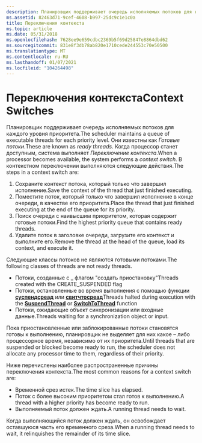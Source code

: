 ```yaml
---
description: Планировщик поддерживает очередь исполняемых потоков для каждого уровня приоритета.
ms.assetid: 82463d71-9cef-4608-b997-25dc9c1e1c0a
title: Переключения контекста
ms.topic: article
ms.date: 05/31/2018
ms.openlocfilehash: 7628ee9e659cdbc2369b5f69d25847e8864dbd62
ms.sourcegitcommit: 831e8f3db78ab820e1710cede244553c70e50500
ms.translationtype: MT
ms.contentlocale: ru-RU
ms.lasthandoff: 01/07/2021
ms.locfileid: "104264498"
---
```

# <a name="context-switches"></a><span data-ttu-id="9b4ca-103">Переключения контекста</span><span class="sxs-lookup"><span data-stu-id="9b4ca-103">Context Switches</span></span>

<span data-ttu-id="9b4ca-104">Планировщик поддерживает очередь исполняемых потоков для каждого уровня приоритета.</span><span class="sxs-lookup"><span data-stu-id="9b4ca-104">The scheduler maintains a queue of executable threads for each priority level.</span></span> <span data-ttu-id="9b4ca-105">Они известны как *Готовые потоки*.</span><span class="sxs-lookup"><span data-stu-id="9b4ca-105">These are known as *ready threads*.</span></span> <span data-ttu-id="9b4ca-106">Когда процессор станет доступным, система выполняет *Переключение контекста*.</span><span class="sxs-lookup"><span data-stu-id="9b4ca-106">When a processor becomes available, the system performs a *context switch*.</span></span> <span data-ttu-id="9b4ca-107">В контекстном переключении выполняются следующие действия.</span><span class="sxs-lookup"><span data-stu-id="9b4ca-107">The steps in a context switch are:</span></span>

1.  <span data-ttu-id="9b4ca-108">Сохраните контекст потока, который только что завершил исполнение.</span><span class="sxs-lookup"><span data-stu-id="9b4ca-108">Save the context of the thread that just finished executing.</span></span>
2.  <span data-ttu-id="9b4ca-109">Поместите поток, который только что завершил исполнение в конце очереди, в качестве его приоритета.</span><span class="sxs-lookup"><span data-stu-id="9b4ca-109">Place the thread that just finished executing at the end of the queue for its priority.</span></span>
3.  <span data-ttu-id="9b4ca-110">Поиск очереди с наивысшим приоритетом, которая содержит готовые потоки.</span><span class="sxs-lookup"><span data-stu-id="9b4ca-110">Find the highest priority queue that contains ready threads.</span></span>
4.  <span data-ttu-id="9b4ca-111">Удалите поток в заголовке очереди, загрузите его контекст и выполните его.</span><span class="sxs-lookup"><span data-stu-id="9b4ca-111">Remove the thread at the head of the queue, load its context, and execute it.</span></span>

<span data-ttu-id="9b4ca-112">Следующие классы потоков не являются готовыми потоками.</span><span class="sxs-lookup"><span data-stu-id="9b4ca-112">The following classes of threads are not ready threads.</span></span>

-   <span data-ttu-id="9b4ca-113">Потоки, созданные с \_ флагом "создать приостановку"</span><span class="sxs-lookup"><span data-stu-id="9b4ca-113">Threads created with the CREATE\_SUSPENDED flag</span></span>
-   <span data-ttu-id="9b4ca-114">Потоки, остановленные во время выполнения с помощью функции [**суспендсреад**](/windows/win32/api/processthreadsapi/nf-processthreadsapi-suspendthread) или [**свитчтосреад**](/windows/win32/api/processthreadsapi/nf-processthreadsapi-switchtothread)</span><span class="sxs-lookup"><span data-stu-id="9b4ca-114">Threads halted during execution with the [**SuspendThread**](/windows/win32/api/processthreadsapi/nf-processthreadsapi-suspendthread) or [**SwitchToThread**](/windows/win32/api/processthreadsapi/nf-processthreadsapi-switchtothread) function</span></span>
-   <span data-ttu-id="9b4ca-115">Потоки, ожидающие объект синхронизации или входные данные.</span><span class="sxs-lookup"><span data-stu-id="9b4ca-115">Threads waiting for a synchronization object or input.</span></span>

<span data-ttu-id="9b4ca-116">Пока приостановленные или заблокированные потоки становятся готовы к выполнению, планировщик не выделяет для них какое – либо процессорное время, независимо от их приоритета.</span><span class="sxs-lookup"><span data-stu-id="9b4ca-116">Until threads that are suspended or blocked become ready to run, the scheduler does not allocate any processor time to them, regardless of their priority.</span></span>

<span data-ttu-id="9b4ca-117">Ниже перечислены наиболее распространенные причины переключения контекста.</span><span class="sxs-lookup"><span data-stu-id="9b4ca-117">The most common reasons for a context switch are:</span></span>

-   <span data-ttu-id="9b4ca-118">Временной срез истек.</span><span class="sxs-lookup"><span data-stu-id="9b4ca-118">The time slice has elapsed.</span></span>
-   <span data-ttu-id="9b4ca-119">Поток с более высоким приоритетом стал готов к выполнению.</span><span class="sxs-lookup"><span data-stu-id="9b4ca-119">A thread with a higher priority has become ready to run.</span></span>
-   <span data-ttu-id="9b4ca-120">Выполняемый поток должен ждать.</span><span class="sxs-lookup"><span data-stu-id="9b4ca-120">A running thread needs to wait.</span></span>

<span data-ttu-id="9b4ca-121">Когда выполняющийся поток должен ждать, он освобождает оставшуюся часть его временного среза.</span><span class="sxs-lookup"><span data-stu-id="9b4ca-121">When a running thread needs to wait, it relinquishes the remainder of its time slice.</span></span>

 

 
